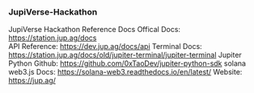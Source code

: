 ### JupiVerse-Hackathon 
JupiVerse Hackathon Reference Docs
Offical Docs: https://station.jup.ag/docs<br/>
API Reference: https://dev.jup.ag/docs/api
Terminal Docs: https://station.jup.ag/docs/old/jupiter-terminal/jupiter-terminal
Jupiter Python Github: https://github.com/0xTaoDev/jupiter-python-sdk
solana web3.js Docs: https://solana-web3.readthedocs.io/en/latest/
Website: https://jup.ag/

